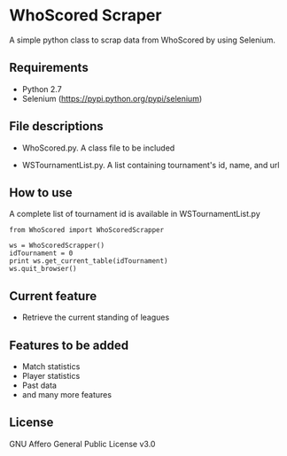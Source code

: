 # WhoScored Scraper

A simple python class to scrap data from WhoScored by using Selenium.

## Requirements
* Python 2.7
* Selenium (https://pypi.python.org/pypi/selenium)

## File descriptions
* WhoScored.py. A class file to be included

* WSTournamentList.py. A list containing tournament's id, name, and url

## How to use
A complete list of tournament id is available in WSTournamentList.py
```
from WhoScored import WhoScoredScrapper

ws = WhoScoredScrapper()
idTournament = 0
print ws.get_current_table(idTournament)
ws.quit_browser()
```

## Current feature
* Retrieve the current standing of leagues

## Features to be added
* Match statistics
* Player statistics
* Past data
* and many more features

## License
GNU Affero General Public License v3.0
